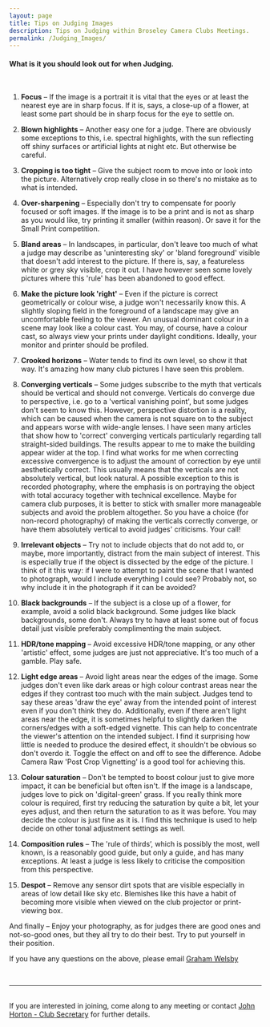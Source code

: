 ```yaml
---
layout: page
title: Tips on Judging Images
description: Tips on Judging within Broseley Camera Clubs Meetings.
permalink: /Judging_Images/
---
```


<!-- <img class="col one right" src="/assets/img/prof_pic.jpg"> -->

#### What is it you should look out for when Judging.

<br>

1. **Focus** – If the image is a portrait it is vital that the eyes or at least the nearest eye are in sharp focus. If it is, says, a close-up of a flower, at least some part should be in sharp focus for the eye to settle on.

2. **Blown highlights** – Another easy one for a judge. There are obviously some exceptions to this, i.e. spectral highlights, with the sun reflecting off shiny surfaces or artificial lights at night etc. But otherwise be careful.

3. **Cropping is too tight** – Give the subject room to move into or look into the picture. Alternatively crop really close in so there's no mistake as to what is intended.

4. **Over-sharpening** – Especially don't try to compensate for poorly focused or soft images. If the image is to be a print and is not as sharp as you would like, try printing it smaller (within reason). Or save it for the Small Print competition.

5. **Bland areas** – In landscapes, in particular, don't leave too much of what a judge may describe as 'uninteresting sky' or 'bland foreground' visible that doesn't add interest to the picture. If there is, say, a featureless white or grey sky visible, crop it out. I have however seen some lovely pictures where this 'rule' has been abandoned to good effect. 

6. **Make the picture look 'right'** – Even if the picture is correct geometrically or colour wise, a judge won't necessarily know this. A slightly sloping field in the foreground of a landscape may give an uncomfortable feeling to the viewer. An unusual dominant colour in a scene may look like a colour cast. You may, of course, have a colour cast, so always view your prints under daylight conditions. Ideally, your monitor and printer should be profiled.

7. **Crooked horizons** – Water tends to find its own level, so show it that way. It's amazing how many club pictures I have seen this problem. 

8. **Converging verticals** – Some judges subscribe to the myth that verticals should be vertical and should not converge. Verticals do converge due to perspective, i.e. go to a 'vertical vanishing point', but some judges don't seem to know this. However, perspective distortion is a reality, which can be caused when the camera is not square on to the subject and appears worse with wide-angle lenses. I have seen many articles that show how to 'correct' converging verticals particularly regarding tall straight-sided buildings. The results appear to me to make the building appear wider at the top. I find what works for me when correcting excessive convergence is to adjust the amount of correction by eye until aesthetically correct. This usually means that the verticals are not absolutely vertical, but look natural. A possible exception to this is recorded photography, where the emphasis is on portraying the object with total accuracy together with technical excellence. Maybe for camera club purposes, it is better to stick with smaller more manageable subjects and avoid the problem altogether. So you have a choice (for non-record photography) of making the verticals correctly converge, or have them absolutely vertical to avoid judges' criticisms. Your call! 

9. **Irrelevant objects** – Try not to include objects that do not add to, or maybe, more importantly, distract from the main subject of interest. This is especially true if the object is dissected by the edge of the picture. I think of it this way: if I were to attempt to paint the scene that I wanted to photograph, would I include everything I could see? Probably not, so why include it in the photograph if it can be avoided? 

10. **Black backgrounds** – If the subject is a close up of a flower, for example, avoid a solid black background. Some judges like black backgrounds, some don't. Always try to have at least some out of focus detail just visible preferably complimenting the main subject.

11. **HDR/tone mapping** – Avoid excessive HDR/tone mapping, or any other 'artistic' effect, some judges are just not appreciative. It's too much of a gamble. Play safe. 

12. **Light edge areas** – Avoid light areas near the edges of the image. Some judges don't even like dark areas or high colour contrast areas near the edges if they contrast too much with the main subject. Judges tend to say these areas 'draw the eye' away from the intended point of interest even if you don't think they do. Additionally, even if there aren't light areas near the edge, it is sometimes helpful to slightly darken the corners/edges with a soft-edged vignette. This can help to concentrate the viewer's attention on the intended subject. I find it surprising how little is needed to produce the desired effect, it shouldn't be obvious so don't overdo it. Toggle the effect on and off to see the difference. Adobe Camera Raw 'Post Crop Vignetting' is a good tool for achieving this.

13. **Colour saturation** – Don't be tempted to boost colour just to give more impact, it can be beneficial but often isn't. If the image is a landscape, judges love to pick on 'digital-green' grass. If you really think more colour is required, first try reducing the saturation by quite a bit, let your eyes adjust, and then return the saturation to as it was before. You may decide the colour is just fine as it is. I find this technique is used to help decide on other tonal adjustment settings as well.

14. **Composition rules** – The 'rule of thirds’, which is possibly the most, well known, is a reasonably good guide, but only a guide, and has many exceptions. At least a judge is less likely to criticise the composition from this perspective.

15. **Despot** – Remove any sensor dirt spots that are visible especially in areas of low detail like sky etc. Blemishes like this have a habit of becoming more visible when viewed on the club projector or print-viewing box. 

And finally – Enjoy your photography, as for judges there are good ones and not-so-good ones, but they all try to do their best. Try to put yourself in their position.
 

  
If you have any questions on the above, please email <a href="mailto:grahamwelsby@gmail.com">Graham Welsby</a>


<br/>
<hr/>
<br/>
<span class="contacticon center">
	<a href="mailto:BroseleyPhotography@gmail.com"><i class="fa fa-envelope-square"></i></a>
<!--<a href="https://github.com" target="_blank"><i class="fa fa-github-square"></i></a>
	<a href="https://www.linkedin.com" target="_blank"><i class="fa fa-linkedin-square"></i></a>
	<a href="http://tumblr.com" target="_blank"><i class="fa fa-tumblr-square"></i></a> -->
	<a href="https://twitter.com/BroseleyPhoto" target="_blank"><i class="fa fa-twitter-square"></i></a>
</span>

<div class="col three caption">
	If you are interested in joining, come along to any meeting or contact <a href="mailto:john.horton4@btinternet.com">John Horton - Club Secretary</a> for further details.
</div>

